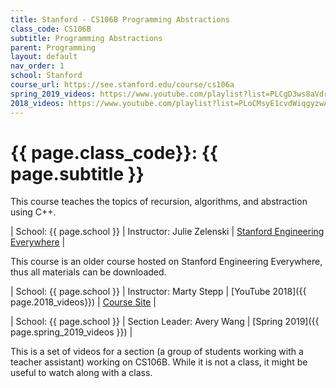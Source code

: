 ```yaml
---
title: Stanford - CS106B Programming Abstractions
class_code: CS106B
subtitle: Programming Abstractions
parent: Programming
layout: default
nav_order: 1
school: Stanford
course_url: https://see.stanford.edu/course/cs106a
spring_2019_videos: https://www.youtube.com/playlist?list=PLCgD3ws8aVdrugzrofJy__9IzO4EeBpgD
2018_videos: https://www.youtube.com/playlist?list=PLoCMsyE1cvdWiqgyzwAz_uGLSHsuYZlMX
---
```


# {{ page.class_code}}: {{ page.subtitle }}

This course teaches the topics of recursion, algorithms, and abstraction using C++.

| School: {{ page.school }} | Instructor: Julie Zelenski | [Stanford Engineering Everywhere](https://see.stanford.edu/Course/CS106B) | 

This course is an older course hosted on Stanford Engineering Everywhere, thus all materials can be downloaded.

| School: {{ page.school }} | Instructor: Marty Stepp | [YouTube 2018]({{ page.2018_videos}}) | [Course Site](https://web.archive.org/web/20180214133655/http://web.stanford.edu:80/class/cs106b/) |

| School: {{ page.school }} | Section Leader: Avery Wang | [Spring 2019]({{ page.spring_2019_videos }}) |

This is a set of videos for a section (a group of students working with a teacher assistant) working on CS106B. While it is not a class, it might be useful to watch along with a class.
